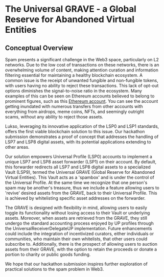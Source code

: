 # The Universal GRAVE - a Global Reserve for Abandoned Virtual Entities

## Conceptual Overview

Spam presents a significant challenge in the Web3 space, particularly on L2 networks. Due to the low cost of transactions on these networks, there is an overwhelming volume of content, making attention curation and information filtering essential for maintaining a healthy blockchain ecosystem. A common issue is the receipt of unwanted fungible and non-fungible tokens, with users having no ability to reject these transactions. This lack of opt-out options diminishes the signal-to-noise ratio in the ecosystem. Many examples of this can be seen on Ethereum accounts believed to belong to prominent figures, such as this [Ethereum account](https://etherscan.io/address/0x94845333028B1204Fbe14E1278Fd4Adde46B22ce#tokentxns). You can see the account getting inundated with numerous transfers from other accounts with everything from airdrops, meme coins, NFTs, and seemingly outright scams, without any ability to reject those assets.

Lukso, leveraging its innovative application of the LSP0 and LSP1 standards, offers the first viable blockchain solution to this issue. Our hackathon submission demonstrates a proof of concept that addresses the handling of LSP7 and LSP8 digital assets, with its potential applications extending to other areas.

Our solution empowers Universal Profile (LSP0) accounts to implement a unique LSP7 and LSP8 asset forwarder (LSP1) on their account. By default, this forwarder redirects all LSP7 and LSP8 digital assets to a specialized Vault (LSP9), termed the Universal GRAVE (Global Reserve for Abandoned Virtual Entities). This Vault acts as a 'spambox' and is under the control of the Universal Profile. At the same time we recognize that one person's spam may be another's treasure, thus we include a feature allowing users to 'revive' desired assets from the GRAVE, back to their Universal Profile. This is achieved by whitelisting specific asset addresses on the forwarder.

The GRAVE is designed with flexibility in mind, allowing users to easily toggle its functionality without losing access to their Vault or underlying assets. Moreover, when assets are retrieved from the GRAVE, they still undergo the standard accounting process enjoyed by UP profiles through the UniversalReceiverDelegateUP implementation. Future enhancements could include the integration of incentivized curators, either individuals or communities, who maintain their own whitelists, that other users could subscribe to. Additionally, there is the prospect of allowing users to auction assets from their GRAVE, with the option to retain the proceeds or donate a portion to charity or public goods funding.

We hope that our hackathon submission inspires further exploration of practical solutions to the spam problem in Web3.
